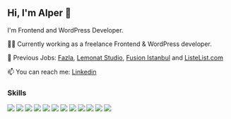 ## Hi, I'm Alper 👋

I'm Frontend and WordPress Developer.

👨‍💻 Currently working as a freelance Frontend & WordPress developer.

:office: Previous Jobs: [Fazla](https://www.fazla.com/), [Lemonat Studio](https://lemonat.com/), [Fusion Istanbul](https://fusionistanbul.com/) and [ListeList.com](https://listelist.com/)

📫 You can reach me: [Linkedin](https://linkedin.com/in/alperalin)

### Skills

<div>
  <img src="https://alperalin.com/icons/javascript-with-logo.svg" />
  <img src="https://alperalin.com/icons/html-with-logo.svg" />
  <img src="https://alperalin.com/icons/css-with-logo.svg" />
  <img src="https://alperalin.com/icons/typescript-with-logo.svg" />
  <img src="https://alperalin.com/icons/react-with-logo.svg" />
  <img src="https://alperalin.com/icons/react-native-with-logo.svg" />
  <img src="https://alperalin.com/icons/next-with-logo.svg" />
  <img src="https://alperalin.com/icons/redux-with-logo.svg" />
  <img src="https://alperalin.com/icons/mui-with-logo.svg" />
  <img src="https://alperalin.com/icons/sass-with-logo.svg" />
  <img src="https://alperalin.com/icons/wordpress-with-logo.svg" />
  <img src="https://alperalin.com/icons/figma-with-logo.svg" />
</div>

